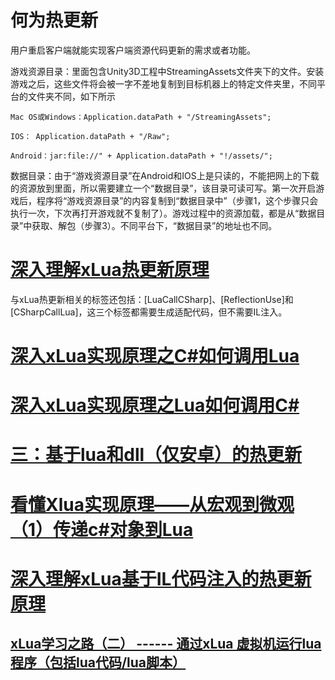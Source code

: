 # 何为热更新
用户重启客户端就能实现客户端资源代码更新的需求或者功能。

游戏资源目录：里面包含Unity3D工程中StreamingAssets文件夹下的文件。安装游戏之后，这些文件将会被一字不差地复制到目标机器上的特定文件夹里，不同平台的文件夹不同，如下所示

    Mac OS或Windows：Application.dataPath + "/StreamingAssets";

    IOS： Application.dataPath + "/Raw";

    Android：jar:file://" + Application.dataPath + "!/assets/";

数据目录：由于“游戏资源目录”在Android和IOS上是只读的，不能把网上的下载的资源放到里面，所以需要建立一个“数据目录”，该目录可读可写。第一次开启游戏后，程序将“游戏资源目录”的内容复制到“数据目录中”（步骤1，这个步骤只会执行一次，下次再打开游戏就不复制了）。游戏过程中的资源加载，都是从“数据目录”中获取、解包（步骤3）。不同平台下，“数据目录”的地址也不同。



# [深入理解xLua热更新原理](https://www.cnblogs.com/gangtie/p/13665727.html)

与xLua热更新相关的标签还包括：[LuaCallCSharp]、[ReflectionUse]和[CSharpCallLua]，这三个标签都需要生成适配代码，但不需要IL注入。

# [深入xLua实现原理之C#如何调用Lua](https://www.cnblogs.com/iwiniwin/p/15323970.html)

# [深入xLua实现原理之Lua如何调用C#](https://www.cnblogs.com/iwiniwin/p/15307368.html)

# [三：基于lua和dll（仅安卓）的热更新](https://zhuanlan.zhihu.com/p/38084743)

# [看懂Xlua实现原理——从宏观到微观（1）传递c#对象到Lua](https://blog.csdn.net/zhongjiezhesyt/article/details/106585594)

# [深入理解xLua基于IL代码注入的热更新原理](https://www.1024sou.com/article/364376.html)

## [xLua学习之路（二） ------ 通过xLua 虚拟机运行lua程序（包括lua代码/lua脚本）](https://blog.csdn.net/dengshunhao/article/details/80534760)
